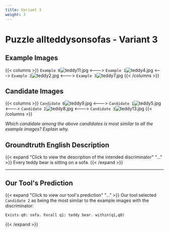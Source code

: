 ```yaml
---
title: Variant 3
weight: 3
---
```


# Puzzle allteddysonsofas - Variant 3

## Example Images
{{< columns >}}
`Example 0`![teddy11.jpg](/natscene_data/images/teddy11.jpg)
<--->
`Example 1`![teddy4.jpg](/natscene_data/images/teddy4.jpg)
<--->
`Example 2`![teddy2.jpg](/natscene_data/images/teddy2.jpg)
<--->
`Example 3`![teddy7.jpg](/natscene_data/images/teddy7.jpg)
{{< /columns >}}

## Candidate Images
{{< columns >}}
`Candidate 0`![teddy9.jpg](/natscene_data/images/teddy9.jpg)
<--->
`Candidate 1`![teddy5.jpg](/natscene_data/images/teddy5.jpg)
<--->
`Candidate 2`![teddy8.jpg](/natscene_data/images/teddy8.jpg)
<--->
`Candidate 3`![teddy13.jpg](/natscene_data/images/teddy13.jpg)
{{< /columns >}}

*Which candidate among the above candidates is most similar to all the example images? Explain why.*

## Groundtruth English Description

{{< expand "Click to view the description of the intended discriminator" "..." >}}
Every teddy bear is sitting on a sofa.
{{< /expand >}}

---



## Our Tool's Prediction

{{< expand "Click to view our tool's prediction" "..." >}}
Our tool selected `Candidate 2` as being the most similar to the example images with the discriminator:
```plaintext
Exists q0: sofa. Forall q1: teddy bear. within(q1,q0)
```
{{< /expand >}}
